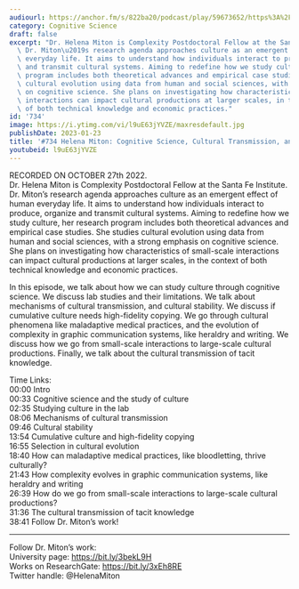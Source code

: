 ```yaml
---
audiourl: https://anchor.fm/s/822ba20/podcast/play/59673652/https%3A%2F%2Fd3ctxlq1ktw2nl.cloudfront.net%2Fstaging%2F2022-9-27%2Fcf403560-c7f9-1c19-a31e-ab5121cfd3f5.m4a
category: Cognitive Science
draft: false
excerpt: "Dr. Helena Miton is Complexity Postdoctoral Fellow at the Santa Fe Institute.\
  \ Dr. Miton\u2019s research agenda approaches culture as an emergent effect of human\
  \ everyday life. It aims to understand how individuals interact to produce, organize\
  \ and transmit cultural systems. Aiming to redefine how we study culture, her research\
  \ program includes both theoretical advances and empirical case studies. She studies\
  \ cultural evolution using data from human and social sciences, with a strong emphasis\
  \ on cognitive science. She plans on investigating how characteristics of small-scale\
  \ interactions can impact cultural productions at larger scales, in the context\
  \ of both technical knowledge and economic practices."
id: '734'
image: https://i.ytimg.com/vi/l9uE63jYVZE/maxresdefault.jpg
publishDate: 2023-01-23
title: '#734 Helena Miton: Cognitive Science, Cultural Transmission, and Tacit Knowledge'
youtubeid: l9uE63jYVZE
---
```

<div class="timelinks">

RECORDED ON OCTOBER 27th 2022.  
Dr. Helena Miton is Complexity Postdoctoral Fellow at the Santa Fe Institute. Dr. Miton’s research agenda approaches culture as an emergent effect of human everyday life. It aims to understand how individuals interact to produce, organize and transmit cultural systems. Aiming to redefine how we study culture, her research program includes both theoretical advances and empirical case studies. She studies cultural evolution using data from human and social sciences, with a strong emphasis on cognitive science. She plans on investigating how characteristics of small-scale interactions can impact cultural productions at larger scales, in the context of both technical knowledge and economic practices.

In this episode, we talk about how we can study culture through cognitive science. We discuss lab studies and their limitations. We talk about mechanisms of cultural transmission, and cultural stability. We discuss if cumulative culture needs high-fidelity copying. We go through cultural phenomena like maladaptive medical practices, and the evolution of complexity in graphic communication systems, like heraldry and writing. We discuss how we go from small-scale interactions to large-scale cultural productions. Finally, we talk about the cultural transmission of tacit knowledge.

Time Links:  
<time>00:00</time> Intro  
<time>00:33</time> Cognitive science and the study of culture  
<time>02:35</time> Studying culture in the lab  
<time>08:06</time> Mechanisms of cultural transmission  
<time>09:46</time> Cultural stability  
<time>13:54</time> Cumulative culture and high-fidelity copying  
<time>16:55</time> Selection in cultural evolution  
<time>18:40</time> How can maladaptive medical practices, like bloodletting, thrive culturally?  
<time>21:43</time> How complexity evolves in graphic communication systems, like heraldry and writing  
<time>26:39</time> How do we go from small-scale interactions to large-scale cultural productions?  
<time>31:36</time> The cultural transmission of tacit knowledge  
<time>38:41</time> Follow Dr. Miton’s work!

---

Follow Dr. Miton’s work:  
University page: https://bit.ly/3bekL9H  
Works on ResearchGate: https://bit.ly/3xEh8RE  
Twitter handle: @HelenaMiton
</div>

